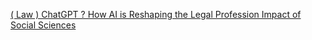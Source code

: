 [( Law ) ChatGPT ? How AI is Reshaping the Legal Profession   Impact of Social Sciences](https://qi.tc/qi/113919)